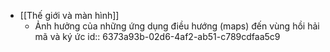 - [[Thế giới và màn hình]]
	- Ảnh hưởng của những ứng dụng điều hướng (maps) đến vùng hồi hải mã và ký ức
	  id:: 6373a93b-02d6-4af2-ab51-c789cdfaa5c9